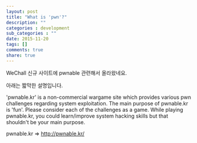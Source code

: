 ```yaml
---
layout: post
title: "What is 'pwn'?"
description: ""
categories : development
sub_categories : ""
date: 2015-11-20
tags: []
comments: true
share: true
---
```


  

WeChall 신규 사이트에 pwnable 관련해서 올라왔네요.

  

아래는 짧막한 설명입니다.

'pwnable.kr' is a non-commercial wargame site which provides various pwn
challenges regarding system exploitation. The main purpose of pwnable.kr is
'fun'. Please consider each of the challenges as a game. While playing
pwnable.kr, you could learn/improve system hacking skills but that shouldn't
be your main purpose.

  

pwnable.kr => http://pwnable.kr/

  

  

  

